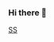 ### Hi there 👋

[SS](![image](https://github.com/ZafeerMahmood/ZafeerMahmood/assets/110195877/8a9f6160-a13c-4907-822c-76e44f43c5f2))
<!--
**ZafeerMahmood/ZafeerMahmood** is a ✨ _special_ ✨ repository because its `README.md` (this file) appears on your GitHub profile.

Here are some ideas to get you started:

- 🔭 I’m currently working on ...
- 🌱 I’m currently learning ...
- 👯 I’m looking to collaborate on ...
- 🤔 I’m looking for help with ...
- 💬 Ask me about ...
- 📫 How to reach me: ...
- 😄 Pronouns: ...
- ⚡ Fun fact: ...
-->
